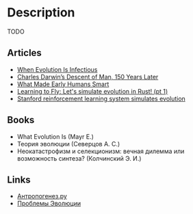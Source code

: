 # Description

TODO


## Articles

- [When Evolution Is Infectious](https://nautil.us/when-evolution-is-infectious-rp-9296/)
- [Charles Darwin’s Descent of Man, 150 Years Later](https://daily.jstor.org/charles-darwins-descent-of-man-150-years-later/)
- [What Made Early Humans Smart](https://nautil.us/what-made-early-humans-smart-9824/)
- [Learning to Fly: Let's simulate evolution in Rust! (pt 1)](https://pwy.io/en/posts/learning-to-fly-pt1/)
- [Stanford reinforcement learning system simulates evolution](https://bdtechtalks.com/2021/10/25/stanford-deep-evolutionary-reinforcement-learning/)


## Books

- What Evolution Is (Mayr E.)
- Теория эволюции (Северцов А. С.)
- Неокатастрофизм и селекционизм: вечная дилемма или возможность синтеза? (Колчинский Э. И.)


## Links

- [Антропогенез.ру](https://antropogenez.ru/)
- [Проблемы Эволюции](http://www.evolbiol.ru/)
